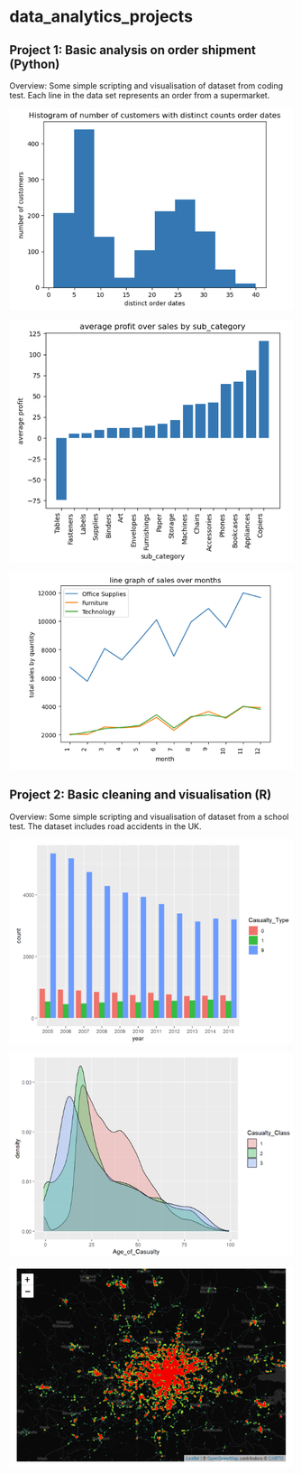 # data_analytics_projects

## Project 1: Basic analysis on order shipment (Python)

Overview: Some simple scripting and visualisation of dataset from coding test. Each line in the data set represents an order from a supermarket.

![](https://github.com/brandonong97/data_analytics_projects/blob/main/project_1_image_1.png)

![](https://github.com/brandonong97/data_analytics_projects/blob/main/project_1_image_2.png)

![](https://github.com/brandonong97/data_analytics_projects/blob/main/project_1_image_3.png)



## Project 2: Basic cleaning and visualisation (R)

Overview: Some simple scripting and visualisation of dataset from a school test. The dataset includes road accidents in the UK.

![](https://github.com/brandonong97/data_analytics_projects/blob/main/project_2_image_1.png)

![](https://github.com/brandonong97/data_analytics_projects/blob/main/project_2_image_2.png)

![](https://github.com/brandonong97/data_analytics_projects/blob/main/project_2_image_3.png)
